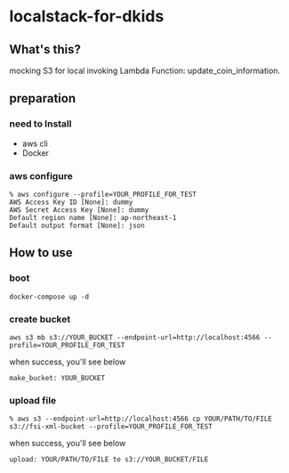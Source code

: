 # localstack-for-dkids

## What's this?
mocking S3 for local invoking Lambda Function: update_coin_information.

## preparation
### need to Install
- aws cli
- Docker
### aws configure
```
% aws configure --profile=YOUR_PROFILE_FOR_TEST
AWS Access Key ID [None]: dummy
AWS Secret Access Key [None]: dummy
Default region name [None]: ap-northeast-1
Default output format [None]: json
```
## How to use
### boot
```
docker-compose up -d
```
### create bucket
```
aws s3 mb s3://YOUR_BUCKET --endpoint-url=http://localhost:4566 --profile=YOUR_PROFILE_FOR_TEST
```
when success, you'll see below
```
make_bucket: YOUR_BUCKET
```
### upload file
```
% aws s3 --endpoint-url=http://localhost:4566 cp YOUR/PATH/TO/FILE s3://fsi-xml-bucket --profile=YOUR_PROFILE_FOR_TEST
```

when success, you'll see below
```
upload: YOUR/PATH/TO/FILE to s3://YOUR_BUCKET/FILE
```